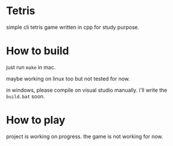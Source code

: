 Tetris
======
simple cli tetris game written in cpp for study purpose.


How to build
============
just run `make` in mac.

maybe working on linux too but not tested for now.

in windows, please compile on visual studio manually.
i'll write the `build.bat` soon.


How to play
===========
project is working on progress. the game is not working for now.
